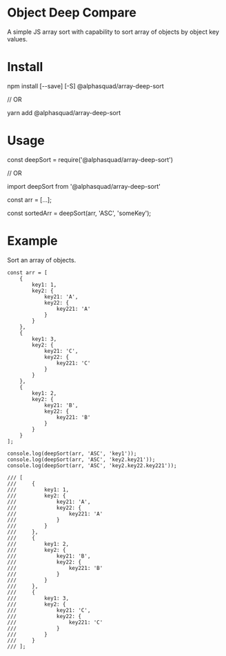 # Object Deep Compare
A simple JS array sort with capability to sort array of objects by object key values. 

# Install
npm install [--save] [-S] @alphasquad/array-deep-sort

// OR

yarn add @alphasquad/array-deep-sort

# Usage
const deepSort = require('@alphasquad/array-deep-sort')

// OR

import deepSort from '@alphasquad/array-deep-sort'

const arr = [...];

const sortedArr = deepSort(arr, 'ASC', 'someKey');

# Example
Sort an array of objects.
```
const arr = [
    {
        key1: 1,
        key2: {
            key21: 'A', 
            key22: {
                key221: 'A'
            }
        }
    },
    {
        key1: 3,
        key2: {
            key21: 'C', 
            key22: {
                key221: 'C'
            }
        }
    },
    {
        key1: 2,
        key2: {
            key21: 'B', 
            key22: {
                key221: 'B'
            }
        }
    }
];

console.log(deepSort(arr, 'ASC', 'key1'));
console.log(deepSort(arr, 'ASC', 'key2.key21'));
console.log(deepSort(arr, 'ASC', 'key2.key22.key221'));

/// [
///     {
///         key1: 1,
///         key2: {
///             key21: 'A', 
///             key22: {
///                 key221: 'A'
///             }
///         }
///     },
///     {
///         key1: 2,
///         key2: {
///             key21: 'B', 
///             key22: {
///                 key221: 'B'
///             }
///         }
///     },
///     {
///         key1: 3,
///         key2: {
///             key21: 'C', 
///             key22: {
///                 key221: 'C'
///             }
///         }
///     }
/// ];

```